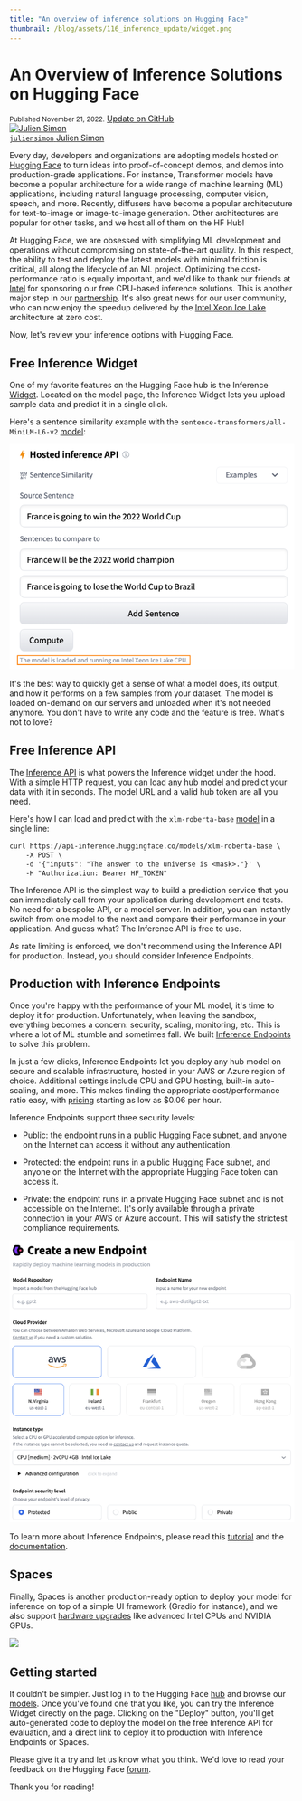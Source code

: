```yaml
---
title: "An overview of inference solutions on Hugging Face"
thumbnail: /blog/assets/116_inference_update/widget.png
---
```


<h1>An Overview of Inference Solutions on Hugging Face</h1>

<div class="blog-metadata">
    <small>Published November 21, 2022.</small>
    <a target="_blank" class="btn no-underline text-sm mb-5 font-sans" href="https://github.com/huggingface/blog/blob/main/inference-update.md">
        Update on GitHub
    </a>
</div>

<div class="author-card">
        <a href="https://twitter.com/julsimon">
        <img class="avatar avatar-user" src="https://aeiljuispo.cloudimg.io/v7/https://s3.amazonaws.com/moonup/production/uploads/1633343465505-noauth.jpeg?w=128&h=128&f=face" title="Julien Simon">
        <div class="bfc">
            <code>juliensimon</code>
            <span class=fullname">Julien Simon</span>
        </div>
    </a>
</div>


Every day, developers and organizations are adopting models hosted on [Hugging Face](https://huggingface.co/models) to turn ideas into proof-of-concept demos, and demos into production-grade applications. For instance, Transformer models have become a popular architecture for a wide range of machine learning (ML) applications, including natural language processing, computer vision, speech, and more. Recently, diffusers have become a popular architecuture for text-to-image or image-to-image generation. Other architectures are popular for other tasks, and we host all of them on the HF Hub!

At Hugging Face, we are obsessed with simplifying ML development and operations without compromising on state-of-the-art quality. In this respect, the ability to test and deploy the latest models with minimal friction is critical, all along the lifecycle of an ML project. Optimizing the cost-performance ratio is equally important, and we'd like to thank our friends at [Intel](https://huggingface.co/intel) for sponsoring our free CPU-based inference solutions. This is another major step in our [partnership](https://huggingface.co/blog/intel). It's also great news for our user community, who can now enjoy the speedup delivered by the [Intel Xeon Ice Lake](https://www.intel.com/content/www/us/en/products/docs/processors/xeon/3rd-gen-xeon-scalable-processors-brief.html) architecture at zero cost.

Now, let's review your inference options with Hugging Face.

## Free Inference Widget

One of my favorite features on the Hugging Face hub is the Inference [Widget](https://huggingface.co/docs/hub/models-widgets). Located on the model page, the Inference Widget lets you upload sample data and predict it in a single click. 

Here's a sentence similarity example with the `sentence-transformers/all-MiniLM-L6-v2` [model](https://huggingface.co/sentence-transformers/all-MiniLM-L6-v2):

<kbd>
  <img src="assets/116_inference_update/widget.png">
</kbd>

It's the best way to quickly get a sense of what a model does, its output, and how it performs on a few samples from your dataset. The model is loaded on-demand on our servers and unloaded when it's not needed anymore. You don't have to write any code and the feature is free. What's not to love?
 
## Free Inference API

The [Inference API](https://huggingface.co/docs/api-inference/) is what powers the Inference widget under the hood. With a simple HTTP request, you can load any hub model and predict your data with it in seconds. The model URL and a valid hub token are all you need.

Here's how I can load and predict with the `xlm-roberta-base` [model](https://huggingface.co/xlm-roberta-base) in a single line:

```
curl https://api-inference.huggingface.co/models/xlm-roberta-base \
	-X POST \
	-d '{"inputs": "The answer to the universe is <mask>."}' \
	-H "Authorization: Bearer HF_TOKEN"
```

The Inference API is the simplest way to build a prediction service that you can immediately call from your application during development and tests. No need for a bespoke API, or a model server. In addition, you can instantly switch from one model to the next and compare their performance in your application. And guess what? The Inference API is free to use. 

As rate limiting is enforced, we don't recommend using the Inference API for production. Instead, you should consider Inference Endpoints.

## Production with Inference Endpoints

Once you're happy with the performance of your ML model, it's time to deploy it for production. Unfortunately, when leaving the sandbox, everything becomes a concern: security, scaling, monitoring, etc. This is where a lot of ML stumble and sometimes fall.
We built [Inference Endpoints](https://huggingface.co/inference-endpoints) to solve this problem.

In just a few clicks, Inference Endpoints let you deploy any hub model on secure and scalable infrastructure, hosted in your AWS or Azure region of choice. Additional settings include CPU and GPU hosting, built-in auto-scaling, and more. This makes finding the appropriate cost/performance ratio easy, with [pricing](https://huggingface.co/pricing#endpoints) starting as low as $0.06 per hour.

Inference Endpoints support three security levels:

* Public: the endpoint runs in a public Hugging Face subnet, and anyone on the Internet can access it without any authentication.

* Protected: the endpoint runs in a public Hugging Face subnet, and anyone on the Internet with the appropriate Hugging Face token can access it.

* Private: the endpoint runs in a private Hugging Face subnet and is not accessible on the Internet. It's only available through a private connection in your AWS or Azure account. This will satisfy the strictest compliance requirements.

<kbd>
  <img src="assets/116_inference_update/endpoints.png">
</kbd>

To learn more about Inference Endpoints, please read this [tutorial](https://huggingface.co/blog/inference-endpoints) and the [documentation](https://huggingface.co/docs/inference-endpoints/).

## Spaces

Finally, Spaces is another production-ready option to deploy your model for inference on top of a simple UI framework (Gradio for instance), and we also support [hardware upgrades](/docs/hub/spaces-gpus) like advanced Intel CPUs and NVIDIA GPUs.

<kbd>
  <img src="https://huggingface.co/datasets/huggingface/documentation-images/resolve/main/hub/spaces-gpu-settings.png">
</kbd>

## Getting started

It couldn't be simpler. Just log in to the Hugging Face [hub](https://huggingface.co/) and browse our [models](https://huggingface.co/models). Once you've found one that you like, you can try the Inference Widget directly on the page. Clicking on the "Deploy" button, you'll get auto-generated code to deploy the model on the free Inference API for evaluation, and a direct link to deploy it to production with Inference Endpoints or Spaces.

Please give it a try and let us know what you think. We'd love to read your feedback on the Hugging Face [forum](https://discuss.huggingface.co/).

Thank you for reading!




